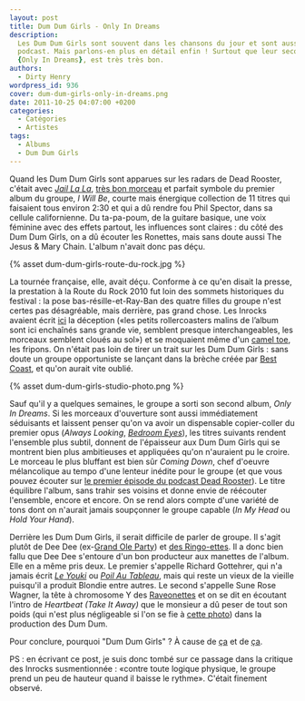 ```yaml
---
layout: post
title: Dum Dum Girls - Only In Dreams
description:
  Les Dum Dum Girls sont souvent dans les chansons du jour et sont aussi sur le
  podcast. Mais parlons-en plus en détail enfin ! Surtout que leur second album,
  {Only In Dreams}, est très très bon.
authors:
  - Dirty Henry
wordpress_id: 936
cover: dum-dum-girls-only-in-dreams.png
date: 2011-10-25 04:07:00 +0200
categories:
  - Catégories
  - Artistes
tags:
  - Albums
  - Dum Dum Girls
---
```


Quand les Dum Dum Girls sont apparues sur les radars de Dead Rooster, c'était
avec [_Jail La La_](588), [très bon morceau](750) et parfait symbole du premier
album du groupe, _I Will Be_, courte mais énergique collection de 11 titres qui
faisaient tous environ 2:30 et qui a dû rendre fou Phil Spector, dans sa cellule
californienne. Du ta-pa-poum, de la guitare basique, une voix féminine avec des
effets partout, les influences sont claires : du côté des Dum Dum Girls, on a dû
écouter les Ronettes, mais sans doute aussi The Jesus & Mary Chain. L'album
n'avait donc pas déçu.

{% asset dum-dum-girls-route-du-rock.jpg %}

La tournée française, elle, avait déçu. Conforme à ce qu'en disait la presse, la
prestation à la Route du Rock 2010 fut loin des sommets historiques du festival
: la pose bas-résille-et-Ray-Ban des quatre filles du groupe n'est certes pas
désagréable, mais derrière, pas grand chose. Les Inrocks avaient écrit
[ici](http://www.lesinrocks.com/musique/musique-article/t/49359/date/2010-08-16/article/on-y-est-la-route-du-rock-jour-3/)
la déception («les petits rollercoasters malins de l’album sont ici enchaînés
sans grande vie, semblent presque interchangeables, les morceaux semblent cloués
au sol») et se moquaient même d'un
[camel toe](http://fr.wikipedia.org/wiki/Cameltoe), les fripons. On n'était pas
loin de tirer un trait sur les Dum Dum Girls : sans doute un groupe opportuniste
se lançant dans la brèche créée par [Best Coast](657), et qu'on aurait vite
oublié.

{% asset dum-dum-girls-studio-photo.png %}

Sauf qu'il y a quelques semaines, le groupe a sorti son second album, _Only In
Dreams_. Si les morceaux d'ouverture sont aussi immédiatement séduisants et
laissent penser qu'on va avoir un dispensable copier-coller du premier opus
(_Always Looking_, [_Bedroom Eyes_](918)), les titres suivants rendent
l'ensemble plus subtil, donnent de l'épaisseur aux Dum Dum Girls qui se montrent
bien plus ambitieuses et appliquées qu'on n'auraient pu le croire. Le morceau le
plus bluffant est bien sûr _Coming Down_, chef d'oeuvre mélancolique au tempo
d'une lenteur inédite pour le groupe (et que vous pouvez écouter sur
[le premier épisode du podcast Dead Rooster](924)). Le titre équilibre l'album,
sans trahir ses voisins et donne envie de réécouter l'ensemble, encore et
encore. On se rend alors compte d'une variété de tons dont on n'aurait jamais
soupçonner le groupe capable (_In My Head_ ou _Hold Your Hand_).

<img492>

Derrière les Dum Dum Girls, il serait difficile de parler de groupe. Il s'agit
plutôt de Dee Dee
(ex-[Grand Ole Party](http://www.youtube.com/watch?v=Xziod5qt03k)) et
[des Ringo-ettes](277). Il a donc bien fallu que Dee Dee s'entoure d'un bon
producteur aux manettes de l'album. Elle en a même pris deux. Le premier
s'appelle Richard Gottehrer, qui n'a jamais écrit
[_Le Youki_](http://www.youtube.com/watch?v=Wx7vKvQ4axQ) ou
[_Poil Au Tableau_](http://youtu.be/SghaF3fcflE), mais qui reste un vieux de la
vieille puisqu'il a produit Blondie entre autres. Le second s'appelle Sune Rose
Wagner, la tête à chromosome Y des [Raveonettes](mot209) et on se dit en
écoutant l'intro de _Heartbeat (Take It Away)_ que le monsieur a dû peser de
tout son poids (qui n'est plus négligeable si l'on se fie à
[cette photo](http://en.wikipedia.org/wiki/File:Sune_Rose_Wagner_-_The_Raveonettes_-_Roskilde_Festival_2011.jpg))
dans la production des Dum Dum.

Pour conclure, pourquoi "Dum Dum Girls" ? À cause de
[ça](<http://en.wikipedia.org/wiki/Dum-Dum_(album)>) et de
[ça](http://youtu.be/-ioRWlG9PBQ).

PS : en écrivant ce post, je suis donc tombé sur ce passage dans la critique des
Inrocks susmentionnée : «contre toute logique physique, le groupe prend un peu
de hauteur quand il baisse le rythme». C'était finement observé.
